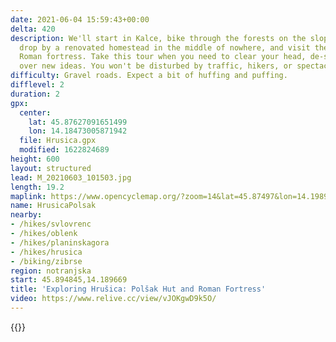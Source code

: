 ```yaml
---
date: 2021-06-04 15:59:43+00:00
delta: 420
description: We'll start in Kalce, bike through the forests on the slopes of Hrušica,
  drop by a renovated homestead in the middle of nowhere, and visit the ruins of a
  Roman fortress. Take this tour when you need to clear your head, de-stress, or mull
  over new ideas. You won't be disturbed by traffic, hikers, or spectacular views.
difficulty: Gravel roads. Expect a bit of huffing and puffing.
difflevel: 2
duration: 2
gpx:
  center:
    lat: 45.87627091651499
    lon: 14.18473005871942
  file: Hrusica.gpx
  modified: 1622824689
height: 600
layout: structured
lead: M_20210603_101503.jpg
length: 19.2
maplink: https://www.opencyclemap.org/?zoom=14&lat=45.87497&lon=14.19897&layers=B0000
name: HrusicaPolsak
nearby:
- /hikes/svlovrenc
- /hikes/oblenk
- /hikes/planinskagora
- /hikes/hrusica
- /biking/zibrse
region: notranjska
start: 45.894845,14.189669
title: 'Exploring Hrušica: Polšak Hut and Roman Fortress'
video: https://www.relive.cc/view/vJOKgwD9k5O/
---
```

{{<hike-details description="yes">}}
